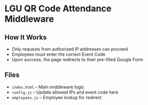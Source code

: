 
# LGU QR Code Attendance Middleware

## How It Works
- Only requests from authorized IP addresses can proceed
- Employees must enter the correct Event Code
- Upon success, the page redirects to their pre-filled Google Form

## Files
- `index.html` – Main middleware logic
- `config.js` – Update allowed IPs and event code here
- `employees.js` – Employee lookup for redirect
